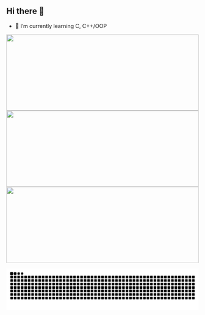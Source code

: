 ## Hi there 👋
- 🌱 I’m currently learning C, C++/OOP



<a href="#">
  <img align="center" height=200 width=100% src="https://my-stats-43gk.vercel.app/api?username=tissad-101010&show_icons=true&theme=tokyonight&hide=contribs,issues&show=discussions_answered&rank_icon=github&include_all_commits=true" />
</a>

<a href="#">
  <img align="center" height=200 width=100% src="https://github-readme-stats.vercel.app/api/top-langs/?username=tissad-101010&theme=tokyonight"/>
  
</a>


<a href="#">
  <img align="center" height=200 width=100% src="https://github-readme-streak-stats-git-main-davids-projects-ad77adcc.vercel.app/?user=tissad-101010&theme=tokyonight"/>
</a>







<a href=#><img src="tissad_contribution.svg"></a>



<!--

<img align="left" height=97 src="https://github-profile-trophy.vercel.app/?username=tissad-101010&theme=merko&no-frame=true&title=Stars,Followers,Commits&column=-1"/>





<p align="center">
  Visitor count<br>
  <img src="https://profile-counter.glitch.m/tissad/count.svg" />
</p>

**tissad-101010/tissad-101010** is a ✨ _special_ ✨ repository because its `README.md` (this file) appears on your GitHub profile.

Here are some ideas to get you started:
- 📫 How to reach me: tissad@student.42.fr
- 💬 Ask me about 42School
- 😄 Pronouns: tahar
- 🔭 I’m currently working on ...
- 🌱 I’m currently learning ...
- 👯 I’m looking to collaborate on ...
- 🤔 I’m looking for help with ...
- 💬 Ask me about ...
- 📫 How to reach me: ...
- 😄 Pronouns: ...
- ⚡ Fun fact: ...
-->

